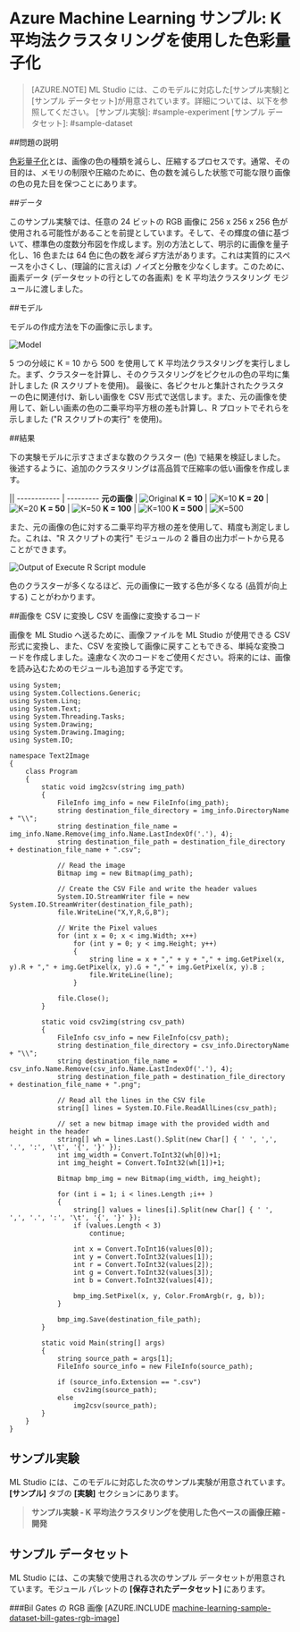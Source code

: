 ﻿<properties title="Azure Machine Learning Sample: Color quantization using K-Means clustering" pageTitle="Machine Learning サンプル: K 平均法クラスタリングを使用した色彩量子化 | Azure" description="A sample Azure Machine Learning experiment that evaluates using different K-Means clustering values for quantizing a color image." metaKeywords="" services="machine-learning" solutions="" documentationCenter="" authors="garye" manager="paulettm" editor="cgronlun"  videoId="" scriptId="" />

<tags ms.service="machine-learning" ms.workload="data-services" ms.tgt_pltfrm="na" ms.devlang="na" ms.topic="article" ms.date="10/23/2014" ms.author="garye" />


# Azure Machine Learning サンプル: K 平均法クラスタリングを使用した色彩量子化

>[AZURE.NOTE]
>ML Studio には、このモデルに対応した[サンプル実験]と[サンプル データセット]が用意されています。詳細については、以下を参照してください。
[サンプル実験]: #sample-experiment
[サンプル データセット]: #sample-dataset


##問題の説明

[色彩量子化](http://en.wikipedia.org/wiki/Color_quantization "Color quantization")とは、画像の色の種類を減らし、圧縮するプロセスです。通常、その目的は、メモリの制限や圧縮のために、色の数を減らした状態で可能な限り画像の色の見た目を保つことにあります。 

##データ

このサンプル実験では、任意の 24 ビットの RGB 画像に 256 x 256 x 256 色が使用される可能性があることを前提としています。そして、その輝度の値に基づいて、標準色の度数分布図を作成します。別の方法として、明示的に画像を量子化し、16 色または 64 色に色の数を*減らす*方法があります。これは実質的にスペースを小さくし、(理論的に言えば) ノイズと分散を少なくします。このために、画素データ (データセットの行としての各画素) を K 平均法クラスタリング モジュールに渡しました。 

##モデル

モデルの作成方法を下の画像に示します。

![Model][image1]

5 つの分岐に K = 10 から 500 を使用して K 平均法クラスタリングを実行しました。まず、クラスターを計算し、そのクラスタリングをピクセルの色の平均に集計しました (R スクリプトを使用)。 
最後に、各ピクセルと集計されたクラスターの色に関連付け、新しい画像を CSV 形式で送信します。また、元の画像を使用して、新しい画素の色の二乗平均平方根の差も計算し、R プロットでそれらを示しました ("R スクリプトの実行" を使用)。 

##結果

下の実験モデルに示すさまざまな数のクラスター (色) で結果を検証しました。後述するように、追加のクラスタリングは高品質で圧縮率の低い画像を作成します。

||
------------ | ---------
**元の画像** | ![Original][image2a]
**K = 10**     | ![K=10][image2b]
**K = 20**     | ![K=20][image2c]
**K = 50**     | ![K=50][image2d]
**K = 100**    | ![K=100][image2e]
**K = 500**    | ![K=500][image2f]


また、元の画像の色に対する二乗平均平方根の差を使用して、精度も測定しました。これは、"R スクリプトの実行" モジュールの 2 番目の出力ポートから見ることができます。

![Output of Execute R Script module][image3]

色のクラスターが多くなるほど、元の画像に一致する色が多くなる (品質が向上する) ことがわかります。 

##画像を CSV に変換し CSV を画像に変換するコード

画像を ML Studio へ送るために、画像ファイルを ML Studio が使用できる CSV 形式に変換し、また、CSV を変換して画像に戻すこともできる、単純な変換コードを作成しました。遠慮なく次のコードをご使用ください。将来的には、画像を読み込むためのモジュールも追加する予定です。 

	using System;
	using System.Collections.Generic;
	using System.Linq;
	using System.Text;
	using System.Threading.Tasks;
	using System.Drawing;
	using System.Drawing.Imaging;
	using System.IO;
	 
	namespace Text2Image
	{
	    class Program
	    {
	        static void img2csv(string img_path)
	        {
	            FileInfo img_info = new FileInfo(img_path);
	            string destination_file_directory = img_info.DirectoryName + "\\";
	            string destination_file_name = img_info.Name.Remove(img_info.Name.LastIndexOf('.'), 4);
	            string destination_file_path = destination_file_directory + destination_file_name + ".csv";
	 
	            // Read the image
	            Bitmap img = new Bitmap(img_path);
	 
	            // Create the CSV File and write the header values
	            System.IO.StreamWriter file = new System.IO.StreamWriter(destination_file_path);
	            file.WriteLine("X,Y,R,G,B");
	 
	            // Write the Pixel values
	            for (int x = 0; x < img.Width; x++)
	                for (int y = 0; y < img.Height; y++)
	                {
	                    string line = x + "," + y + "," + img.GetPixel(x, y).R + "," + img.GetPixel(x, y).G + "," + img.GetPixel(x, y).B ;
	                    file.WriteLine(line);
	                }
	 
	            file.Close();
	        }
	 
	        static void csv2img(string csv_path)
	        {
	            FileInfo csv_info = new FileInfo(csv_path);
	            string destination_file_directory = csv_info.DirectoryName + "\\";
	            string destination_file_name = csv_info.Name.Remove(csv_info.Name.LastIndexOf('.'), 4);
	            string destination_file_path = destination_file_directory + destination_file_name + ".png";
	            
	            // Read all the lines in the CSV file
	            string[] lines = System.IO.File.ReadAllLines(csv_path);
	 
	            // set a new bitmap image with the provided width and height in the header
	            string[] wh = lines.Last().Split(new Char[] { ' ', ',', '.', ':', '\t', '{', '}' });
	            int img_width = Convert.ToInt32(wh[0])+1;
	            int img_height = Convert.ToInt32(wh[1])+1;
	 
	            Bitmap bmp_img = new Bitmap(img_width, img_height);
	 
	            for (int i = 1; i < lines.Length ;i++ )
	            {
	                string[] values = lines[i].Split(new Char[] { ' ', ',', '.', ':', '\t', '{', '}' });
	                if (values.Length < 3)
	                    continue;
	 
	                int x = Convert.ToInt16(values[0]);
	                int y = Convert.ToInt32(values[1]);
	                int r = Convert.ToInt32(values[2]);
	                int g = Convert.ToInt32(values[3]);
	                int b = Convert.ToInt32(values[4]);
	 
	                bmp_img.SetPixel(x, y, Color.FromArgb(r, g, b));
	            }
	 
	            bmp_img.Save(destination_file_path);
	        }
	 
	        static void Main(string[] args)
	        {
	            string source_path = args[1];
	            FileInfo source_info = new FileInfo(source_path);
	 
	            if (source_info.Extension == ".csv")
	                csv2img(source_path);
	            else
	                img2csv(source_path);
	        }
	    }
	}


## サンプル実験

ML Studio には、このモデルに対応した次のサンプル実験が用意されています。**[サンプル]** タブの **[実験]** セクションにあります。

> **サンプル実験 - K 平均法クラスタリングを使用した色ベースの画像圧縮 - 開発**


## サンプル データセット

ML Studio には、この実験で使用される次のサンプル データセットが用意されています。モジュール パレットの **[保存されたデータセット]** にあります。

###Bil Gates の RGB 画像
[AZURE.INCLUDE [machine-learning-sample-dataset-bill-gates-rgb-image](../includes/machine-learning-sample-dataset-bill-gates-rgb-image.md)]



[image1]:./media/machine-learning-sample-color-quantization-using-k-means-clustering/image1.png
[image2a]:./media/machine-learning-sample-color-quantization-using-k-means-clustering/image2a.jpg
[image2b]:./media/machine-learning-sample-color-quantization-using-k-means-clustering/image2b.png
[image2c]:./media/machine-learning-sample-color-quantization-using-k-means-clustering/image2c.png
[image2d]:./media/machine-learning-sample-color-quantization-using-k-means-clustering/image2d.png
[image2e]:./media/machine-learning-sample-color-quantization-using-k-means-clustering/image2e.png
[image2f]:./media/machine-learning-sample-color-quantization-using-k-means-clustering/image2f.png
[image3]:./media/machine-learning-sample-color-quantization-using-k-means-clustering/image3.png

